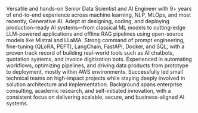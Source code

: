 Versatile and hands-on Senior Data Scientist and AI Engineer with 9+ years of end-to-end experience across machine learning, NLP, MLOps, and most recently, Generative AI. Adept at designing, coding, and deploying production-ready AI systems—from classical ML models to cutting-edge LLM-powered applications and offline RAG pipelines using open-source models like Mistral and LLaMA. Strong command of prompt engineering, fine-tuning (QLoRA, PEFT), LangChain, FastAPI, Docker, and SQL, with a proven track record of building real-world tools such as AI chatbots, quotation systems, and invoice digitization bots. Experienced in automating workflows, optimizing pipelines, and driving data products from prototype to deployment, mostly within AWS environments. Successfully led small technical teams on high-impact projects while staying deeply involved in solution architecture and implementation. Background spans enterprise consulting, academic research, and self-initiated innovation, with a consistent focus on delivering scalable, secure, and business-aligned AI systems.
